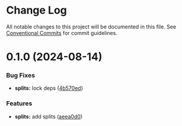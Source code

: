 # Change Log

All notable changes to this project will be documented in this file.
See [Conventional Commits](https://conventionalcommits.org) for commit guidelines.

# 0.1.0 (2024-08-14)

### Bug Fixes

- **splits:** lock deps ([4b570ed](https://github.com/rambler-digital-solutions/rambler-common/commit/4b570ed4f8bca2a7051951a329ee141b408d4384))

### Features

- **splits:** add splits ([aeea0d0](https://github.com/rambler-digital-solutions/rambler-common/commit/aeea0d0261193f41b1c37393900933734df7346e))

